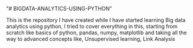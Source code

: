 "# BIGDATA-ANALYTICS-USING-PYTHON" 



This is the repository I have  created while I have started learning Big data analytics using python,
I tried to cover everything in this, starting from scratch like basics of python, pandas, numpy, matplotlib and taking all the way to advanced concepts like, Unsupervised learning, Link Analysis 
